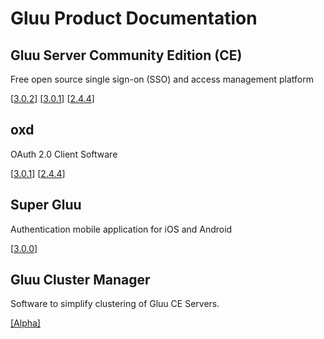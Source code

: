 # Gluu Product Documentation

## Gluu Server Community Edition (CE) 
Free open source single sign-on (SSO) and access management platform
		
[[3.0.2](./ce/3.0.2)] [[3.0.1](./ce/3.0.1)] [[2.4.4](./ce/2.4.4)]


## oxd 
OAuth 2.0 Client Software

[[3.0.1](./oxd/3.0.1)]  [[2.4.4](./oxd/2.4.4)]


## Super Gluu 
Authentication mobile application for iOS and Android

[[3.0.0](./supergluu/3.0.0)]

## Gluu Cluster Manager
Software to simplify clustering of Gluu CE Servers.

[[Alpha]](./cm/alpha)
